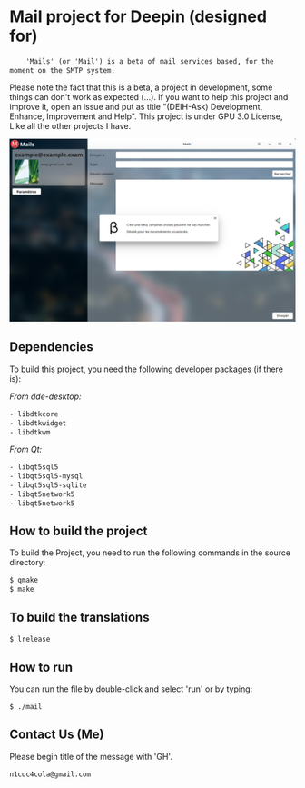 # Mail project for Deepin (designed for) #

        'Mails' (or 'Mail') is a beta of mail services based, for the moment on the SMTP system.

Please note the fact that this is a beta, a project in development, some things can don't work as expected (...). If you want to help this project and improve it, open an issue and put as title "(DEIH-Ask) Development, Enhance, Improvement and Help". This project is under GPU 3.0 License, Like all the other projects I have.

![alt tag](demo.png)

## Dependencies
To build this project, you need the following developer packages (if there is):

*From dde-desktop:*
```
- libdtkcore
- libdtkwidget
- libdtkwm
```
*From Qt:*
```
- libqt5sql5
- libqt5sql5-mysql
- libqt5sql5-sqlite
- libqt5network5
- libqt5network5
```

## How to build the project
To build the Project, you need to run the following commands in the source directory:

```
$ qmake
$ make
```

## To build the translations
```
$ lrelease
```

## How to run
You can run the file by double-click and select 'run' or by typing:
```
$ ./mail
```

## Contact Us (Me)
Please begin title of the message with 'GH'.
```
n1coc4cola@gmail.com
```